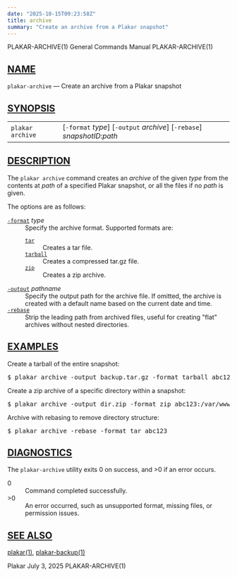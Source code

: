 ```yaml
---
date: "2025-10-15T09:23:58Z"
title: archive
summary: "Create an archive from a Plakar snapshot"
---
```

<div class="head" role="doc-pageheader" aria-label="Manual header
  line"><span class="head-ltitle">PLAKAR-ARCHIVE(1)</span>
  <span class="head-vol">General Commands Manual</span>
  <span class="head-rtitle">PLAKAR-ARCHIVE(1)</span></div>
<main class="manual-text">
<section class="Sh">
<h2 class="Sh" id="NAME"><a class="permalink" href="#NAME">NAME</a></h2>
<p class="Pp"><code class="Nm">plakar-archive</code> &#x2014;
    <span class="Nd" role="doc-subtitle">Create an archive from a Plakar
    snapshot</span></p>
</section>
<section class="Sh">
<h2 class="Sh" id="SYNOPSIS"><a class="permalink" href="#SYNOPSIS">SYNOPSIS</a></h2>
<table class="Nm">
  <tr>
    <td><code class="Nm">plakar archive</code></td>
    <td>[<code class="Fl">-format</code> <var class="Ar">type</var>]
      [<code class="Fl">-output</code> <var class="Ar">archive</var>]
      [<code class="Fl">-rebase</code>]
      <var class="Ar">snapshotID</var>:<var class="Ar">path</var></td>
  </tr>
</table>
</section>
<section class="Sh">
<h2 class="Sh" id="DESCRIPTION"><a class="permalink" href="#DESCRIPTION">DESCRIPTION</a></h2>
<p class="Pp">The <code class="Nm">plakar archive</code> command creates an
    <var class="Ar">archive</var> of the given <var class="Ar">type</var> from
    the contents at <var class="Ar">path</var> of a specified Plakar snapshot,
    or all the files if no <var class="Ar">path</var> is given.</p>
<p class="Pp">The options are as follows:</p>
<dl class="Bl-tag">
  <dt id="format"><a class="permalink" href="#format"><code class="Fl">-format</code></a>
    <var class="Ar">type</var></dt>
  <dd>Specify the archive format. Supported formats are:
    <p class="Pp"></p>
    <dl class="Bl-tag Bl-compact">
      <dt id="tar"><a class="permalink" href="#tar"><code class="Cm">tar</code></a></dt>
      <dd>Creates a tar file.</dd>
      <dt id="tarball"><a class="permalink" href="#tarball"><code class="Cm">tarball</code></a></dt>
      <dd>Creates a compressed tar.gz file.</dd>
      <dt id="zip"><a class="permalink" href="#zip"><code class="Cm">zip</code></a></dt>
      <dd>Creates a zip archive.</dd>
    </dl>
  </dd>
  <dt id="output"><a class="permalink" href="#output"><code class="Fl">-output</code></a>
    <var class="Ar">pathname</var></dt>
  <dd>Specify the output path for the archive file. If omitted, the archive is
      created with a default name based on the current date and time.</dd>
  <dt id="rebase"><a class="permalink" href="#rebase"><code class="Fl">-rebase</code></a></dt>
  <dd>Strip the leading path from archived files, useful for creating
      &quot;flat&quot; archives without nested directories.</dd>
</dl>
</section>
<section class="Sh">
<h2 class="Sh" id="EXAMPLES"><a class="permalink" href="#EXAMPLES">EXAMPLES</a></h2>
<p class="Pp">Create a tarball of the entire snapshot:</p>
<div class="Bd Pp Bd-indent Li">
<pre>$ plakar archive -output backup.tar.gz -format tarball abc123</pre>
</div>
<p class="Pp">Create a zip archive of a specific directory within a
  snapshot:</p>
<div class="Bd Pp Bd-indent Li">
<pre>$ plakar archive -output dir.zip -format zip abc123:/var/www</pre>
</div>
<p class="Pp">Archive with rebasing to remove directory structure:</p>
<div class="Bd Pp Bd-indent Li">
<pre>$ plakar archive -rebase -format tar abc123</pre>
</div>
</section>
<section class="Sh">
<h2 class="Sh" id="DIAGNOSTICS"><a class="permalink" href="#DIAGNOSTICS">DIAGNOSTICS</a></h2>
<p class="Pp">The <code class="Nm">plakar-archive</code> utility exits&#x00A0;0
    on success, and&#x00A0;&gt;0 if an error occurs.</p>
<dl class="Bl-tag">
  <dt>0</dt>
  <dd>Command completed successfully.</dd>
  <dt>&gt;0</dt>
  <dd>An error occurred, such as unsupported format, missing files, or
      permission issues.</dd>
</dl>
</section>
<section class="Sh">
<h2 class="Sh" id="SEE_ALSO"><a class="permalink" href="#SEE_ALSO">SEE
  ALSO</a></h2>
<p class="Pp"><a class="Xr" href="../plakar/" aria-label="plakar, section
    1">plakar(1)</a>,
    <a class="Xr" href="../plakar-backup/" aria-label="plakar-backup, section
    1">plakar-backup(1)</a></p>
</section>
</main>
<div class="foot" role="doc-pagefooter" aria-label="Manual footer
  line"><span class="foot-left">Plakar</span> <span class="foot-date">July 3,
  2025</span> <span class="foot-right">PLAKAR-ARCHIVE(1)</span></div>
